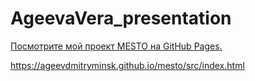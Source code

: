 # AgeevaVera_presentation

[Посмотрите мой проект MESTO на GitHub Pages.](https://ageevdmitryminsk.github.io/mesto/src/index.html)

https://ageevdmitryminsk.github.io/mesto/src/index.html
